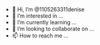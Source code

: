 - 👋 Hi, I’m @1105263311denise
- 👀 I’m interested in ...
- 🌱 I’m currently learning ...
- 💞️ I’m looking to collaborate on ...
- 📫 How to reach me ...

<!---
1105263311denise/1105263311denise is a ✨ special ✨ repository because its `README.md` (this file) appears on your GitHub profile.
You can click the Preview link to take a look at your changes.
--->
